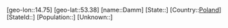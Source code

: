 ﻿---
location: [53.38,14.75]
type: City
tags:
- geo/City


SpocWebEntityId: 29712
isDeleted: false
confidential: public

---
[geo-lon::14.75]
[geo-lat::53.38]
[name::Damm]
[State::]
[Country::[Poland](geo/Continent/Europe/Poland.md)]
[StateId::]
[Population::]
[Unknown::]

